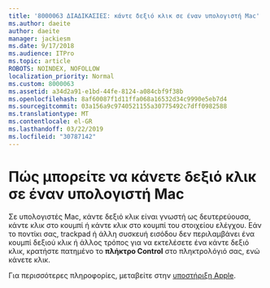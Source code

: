 ```yaml
---
title: '8000063 ΔΙΑΔΙΚΑΣΙΕΣ: κάντε δεξιό κλικ σε έναν υπολογιστή Mac'
ms.author: daeite
author: daeite
manager: jackiesm
ms.date: 9/17/2018
ms.audience: ITPro
ms.topic: article
ROBOTS: NOINDEX, NOFOLLOW
localization_priority: Normal
ms.custom: 8000063
ms.assetid: a34d2a91-e1bd-44fe-8124-a084cbf9f38b
ms.openlocfilehash: 8af60087f1d11ffa068a16532d34c9990e5eb7d4
ms.sourcegitcommit: 03a156a9c9740521155a30775492c7dff0982588
ms.translationtype: MT
ms.contentlocale: el-GR
ms.lasthandoff: 03/22/2019
ms.locfileid: "30787142"
---
```

# <a name="how-to-right-click-on-a-mac"></a>Πώς μπορείτε να κάνετε δεξιό κλικ σε έναν υπολογιστή Mac

Σε υπολογιστές Mac, κάντε δεξιό κλικ είναι γνωστή ως δευτερεύουσα, κάντε κλικ στο κουμπί ή κάντε κλικ στο κουμπί του στοιχείου ελέγχου. Εάν το ποντίκι σας, trackpad ή άλλη συσκευή εισόδου δεν περιλαμβάνει ένα κουμπί δεξιού κλικ ή άλλος τρόπος για να εκτελέσετε ένα κάντε δεξιό κλικ, κρατήστε πατημένο το **πλήκτρο Control** στο πληκτρολόγιό σας, ενώ κάνετε κλικ. 
  
Για περισσότερες πληροφορίες, μεταβείτε στην [υποστήριξη Apple](https://go.microsoft.com/fwlink/?linkid=2022220&amp;clcid=0x409).
  

